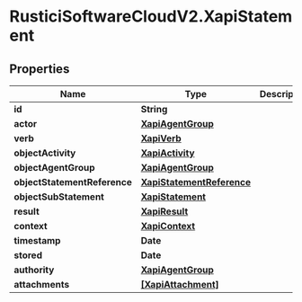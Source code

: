 # RusticiSoftwareCloudV2.XapiStatement

## Properties
Name | Type | Description | Notes
------------ | ------------- | ------------- | -------------
**id** | **String** |  | [optional] 
**actor** | [**XapiAgentGroup**](XapiAgentGroup.md) |  | [optional] 
**verb** | [**XapiVerb**](XapiVerb.md) |  | [optional] 
**objectActivity** | [**XapiActivity**](XapiActivity.md) |  | [optional] 
**objectAgentGroup** | [**XapiAgentGroup**](XapiAgentGroup.md) |  | [optional] 
**objectStatementReference** | [**XapiStatementReference**](XapiStatementReference.md) |  | [optional] 
**objectSubStatement** | [**XapiStatement**](XapiStatement.md) |  | [optional] 
**result** | [**XapiResult**](XapiResult.md) |  | [optional] 
**context** | [**XapiContext**](XapiContext.md) |  | [optional] 
**timestamp** | **Date** |  | [optional] 
**stored** | **Date** |  | [optional] 
**authority** | [**XapiAgentGroup**](XapiAgentGroup.md) |  | [optional] 
**attachments** | [**[XapiAttachment]**](XapiAttachment.md) |  | [optional] 



